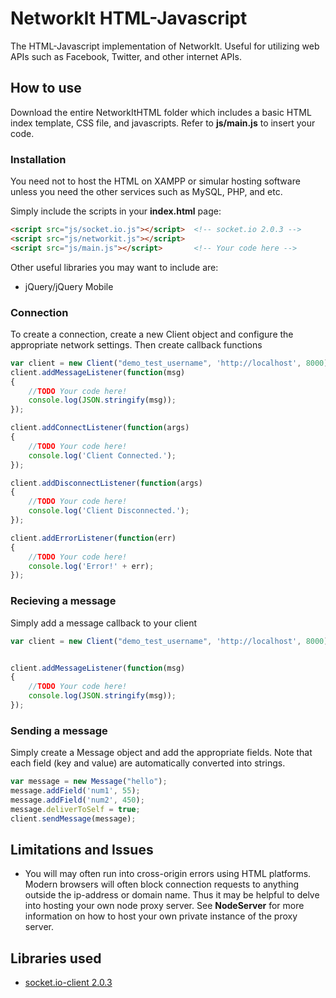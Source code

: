 # NetworkIt HTML-Javascript

The HTML-Javascript implementation of NetworkIt. Useful for utilizing web APIs such as Facebook, Twitter, and other internet APIs.

## How to use
Download the entire NetworkItHTML folder which includes a basic HTML index template, CSS file, and javascripts. Refer to **js/main.js** to insert your code.

### Installation
You need not to host the HTML on XAMPP or simular hosting software unless you need the other services such as MySQL, PHP, and etc.

Simply include the scripts in your **index.html** page:
```HTML
<script src="js/socket.io.js"></script>  <!-- socket.io 2.0.3 -->
<script src="js/networkit.js"></script>
<script src="js/main.js"></script>		 <!-- Your code here -->
```

Other useful libraries you may want to include are:
* jQuery/jQuery Mobile

### Connection
To create a connection, create a new Client object and configure the appropriate network settings. Then create callback functions
```Javascript
var client = new Client("demo_test_username", 'http://localhost', 8000);
client.addMessageListener(function(msg)
{
	//TODO Your code here!
	console.log(JSON.stringify(msg));
});

client.addConnectListener(function(args)
{
	//TODO Your code here!
	console.log('Client Connected.');
});

client.addDisconnectListener(function(args)
{
	//TODO Your code here!
	console.log('Client Disconnected.');
});

client.addErrorListener(function(err)
{
	//TODO Your code here!
	console.log('Error!' + err);
});

```

### Recieving a message
Simply add a message callback to your client

```Javascript
var client = new Client("demo_test_username", 'http://localhost', 8000);


client.addMessageListener(function(msg)
{
	//TODO Your code here!
	console.log(JSON.stringify(msg));
});
```

### Sending a message
Simply create a Message object and add the appropriate fields. Note that each field (key and value) are automatically converted into strings.
```Javascript
var message = new Message("hello");
message.addField('num1', 55);
message.addField('num2', 450);
message.deliverToSelf = true;
client.sendMessage(message);
```

## Limitations and Issues
* You will may often run into cross-origin errors using HTML platforms. Modern browsers will often block connection requests to anything outside the ip-address or domain name. Thus it may be helpful to delve into hosting your own node proxy server. See **NodeServer** for more information on how to host your own private instance of the proxy server.


## Libraries used
* [socket.io-client 2.0.3](https://github.com/socketio/socket.io-client)
